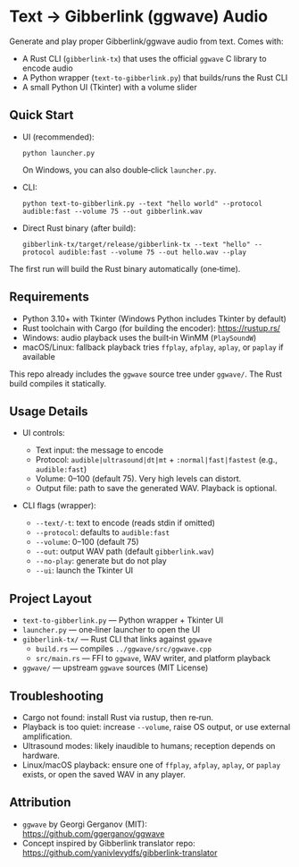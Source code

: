 # Text → Gibberlink (ggwave) Audio

Generate and play proper Gibberlink/ggwave audio from text. Comes with:

- A Rust CLI (`gibberlink-tx`) that uses the official `ggwave` C library to encode audio
- A Python wrapper (`text-to-gibberlink.py`) that builds/runs the Rust CLI
- A small Python UI (Tkinter) with a volume slider


## Quick Start

- UI (recommended):

  ```
  python launcher.py
  ```
  On Windows, you can also double‑click `launcher.py`.

- CLI:

  ```
  python text-to-gibberlink.py --text "hello world" --protocol audible:fast --volume 75 --out gibberlink.wav
  ```

- Direct Rust binary (after build):

  ```
  gibberlink-tx/target/release/gibberlink-tx --text "hello" --protocol audible:fast --volume 75 --out hello.wav --play
  ```

The first run will build the Rust binary automatically (one‑time).


## Requirements

- Python 3.10+ with Tkinter (Windows Python includes Tkinter by default)
- Rust toolchain with Cargo (for building the encoder): https://rustup.rs/
- Windows: audio playback uses the built‑in WinMM (`PlaySoundW`)
- macOS/Linux: fallback playback tries `ffplay`, `afplay`, `aplay`, or `paplay` if available

This repo already includes the `ggwave` source tree under `ggwave/`. The Rust build compiles it statically.


## Usage Details

- UI controls:
  - Text input: the message to encode
  - Protocol: `audible|ultrasound|dt|mt` + `:normal|fast|fastest` (e.g., `audible:fast`)
  - Volume: 0–100 (default 75). Very high levels can distort.
  - Output file: path to save the generated WAV. Playback is optional.

- CLI flags (wrapper):
  - `--text/-t`: text to encode (reads stdin if omitted)
  - `--protocol`: defaults to `audible:fast`
  - `--volume`: 0–100 (default 75)
  - `--out`: output WAV path (default `gibberlink.wav`)
  - `--no-play`: generate but do not play
  - `--ui`: launch the Tkinter UI


## Project Layout

- `text-to-gibberlink.py` — Python wrapper + Tkinter UI
- `launcher.py` — one‑liner launcher to open the UI
- `gibberlink-tx/` — Rust CLI that links against `ggwave`
  - `build.rs` — compiles `../ggwave/src/ggwave.cpp`
  - `src/main.rs` — FFI to `ggwave`, WAV writer, and platform playback
- `ggwave/` — upstream `ggwave` sources (MIT License)


## Troubleshooting

- Cargo not found: install Rust via rustup, then re‑run.
- Playback is too quiet: increase `--volume`, raise OS output, or use external amplification.
- Ultrasound modes: likely inaudible to humans; reception depends on hardware.
- Linux/macOS playback: ensure one of `ffplay`, `afplay`, `aplay`, or `paplay` exists, or open the saved WAV in any player.


## Attribution

- `ggwave` by Georgi Gerganov (MIT): https://github.com/ggerganov/ggwave
- Concept inspired by Gibberlink translator repo: https://github.com/yanivlevydfs/gibberlink-translator
